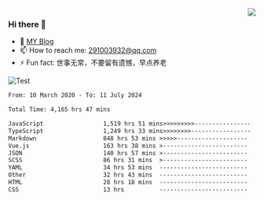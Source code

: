 <img align='right' src='https://github-readme-stats.vercel.app/api?username=niaogege&show_icons=true&theme=radical'/>

### Hi there 👋

- 🌱 [MY Blog](https://bythewayer.com/)
- 📫 How to reach me: 291003932@qq.com
- ⚡ Fun fact:  世事无常，不要留有遗憾，早点养老

![Test](https://github-readme-stats.vercel.app/api/top-langs/?username=niaogege&layout=compact)

<!--START_SECTION:waka-->

```txt
From: 10 March 2020 - To: 11 July 2024

Total Time: 4,165 hrs 47 mins

JavaScript                 1,519 hrs 51 mins>>>>>>>>>----------------   36.48 %
TypeScript                 1,249 hrs 33 mins>>>>>>>>-----------------   30.00 %
Markdown                   848 hrs 53 mins >>>>>--------------------   20.38 %
Vue.js                     163 hrs 38 mins >------------------------   03.93 %
JSON                       140 hrs 57 mins >------------------------   03.38 %
SCSS                       86 hrs 31 mins  >------------------------   02.08 %
YAML                       34 hrs 53 mins  -------------------------   00.84 %
Other                      32 hrs 43 mins  -------------------------   00.79 %
HTML                       28 hrs 18 mins  -------------------------   00.68 %
CSS                        13 hrs          -------------------------   00.31 %
```

<!--END_SECTION:waka-->
